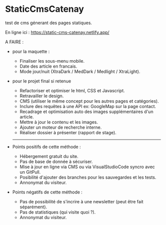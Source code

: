 # StaticCmsCatenay

test de cms génerant des pages statiques.

En ligne ici : https://static-cms-catenay.netlify.app/

A FAIRE :

- pour la maquette :

  - Finaliser les sous-menu mobile.
  - Date des article en francais.
  - Mode jour/nuit (XtraDark / MedDark / Medlight / XtraLight).

- pour le projet final si retenue

  - Refactoriser et optimiser le html, CSS et Javascript.
  - Retravailler le design.
  - CMS (utiliser le même concept pour les autres pages et catégories).
  - Inclure des requêtes à une API ex: GoogleMap sur la page contact.
  - Recadrage et optimisation auto des images supplémentaires d'un article.
  - Mettre à jour le contenu et les images.
  - Ajouter un moteur de recherche interne.
  - Réaliser dossier à présenter (rapport de stage).

  ***

- Points positifs de cette méthode :

  - Hébergement gratuit du site.
  - Pas de base de donnée à sécuriser.
  - Mise à jour en ligne via CMS ou via VisualStudioCode syncro avec un GitPull.
  - Posibilité d'ajouter des branches pour les sauvegardes et les tests.
  - Annonymat du visiteur.

- Points négatifs de cette méthode :

  - Pas de possibilité de s'incrire à une newsletter (peut être fait séparément).
  - Pas de statistiques (qui visite quoi ?).
  - Annonymat du visiteur.
